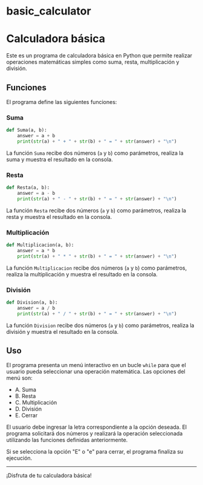 # basic_calculator

# Calculadora básica

Este es un programa de calculadora básica en Python que permite realizar operaciones matemáticas simples como suma, resta, multiplicación y división.

## Funciones

El programa define las siguientes funciones:

### Suma

```python
def Suma(a, b):
    answer = a + b
    print(str(a) + " + " + str(b) + " = " + str(answer) + "\n")
```

La función `Suma` recibe dos números (`a` y `b`) como parámetros, realiza la suma y muestra el resultado en la consola.

### Resta

```python
def Resta(a, b):
    answer = a - b
    print(str(a) + " - " + str(b) + " = " + str(answer) + "\n")
```

La función `Resta` recibe dos números (`a` y `b`) como parámetros, realiza la resta y muestra el resultado en la consola.

### Multiplicación

```python
def Multiplicacion(a, b):
    answer = a * b
    print(str(a) + " * " + str(b) + " = " + str(answer) + "\n")
```

La función `Multiplicacion` recibe dos números (`a` y `b`) como parámetros, realiza la multiplicación y muestra el resultado en la consola.

### División

```python
def Division(a, b):
    answer = a / b
    print(str(a) + " / " + str(b) + " = " + str(answer) + "\n")
```

La función `Division` recibe dos números (`a` y `b`) como parámetros, realiza la división y muestra el resultado en la consola.

## Uso

El programa presenta un menú interactivo en un bucle `while` para que el usuario pueda seleccionar una operación matemática. Las opciones del menú son:

- A. Suma
- B. Resta
- C. Multiplicación
- D. División
- E. Cerrar

El usuario debe ingresar la letra correspondiente a la opción deseada. El programa solicitará dos números y realizará la operación seleccionada utilizando las funciones definidas anteriormente.

Si se selecciona la opción "E" o "e" para cerrar, el programa finaliza su ejecución.

---
¡Disfruta de tu calculadora básica!
